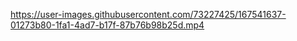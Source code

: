 
https://user-images.githubusercontent.com/73227425/167541637-01273b80-1fa1-4ad7-b17f-87b76b98b25d.mp4

